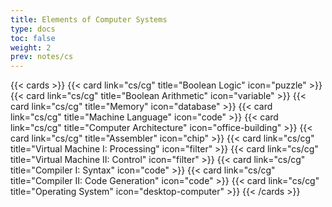 ```yaml
---
title: Elements of Computer Systems
type: docs
toc: false
weight: 2
prev: notes/cs
---
```


{{< cards >}}
{{< card link="cs/cg" title="Boolean Logic" icon="puzzle" >}}
{{< card link="cs/cg" title="Boolean Arithmetic" icon="variable" >}}
{{< card link="cs/cg" title="Memory" icon="database" >}}
{{< card link="cs/cg" title="Machine Language" icon="code" >}}
{{< card link="cs/cg" title="Computer Architecture" icon="office-building" >}}
{{< card link="cs/cg" title="Assembler" icon="chip" >}}
{{< card link="cs/cg" title="Virtual Machine I: Processing" icon="filter" >}}
{{< card link="cs/cg" title="Virtual Machine II: Control" icon="filter" >}}
{{< card link="cs/cg" title="Compiler I: Syntax" icon="code" >}}
{{< card link="cs/cg" title="Compiler II: Code Generation" icon="code" >}}
{{< card link="cs/cg" title="Operating System" icon="desktop-computer" >}}
{{< /cards >}}
